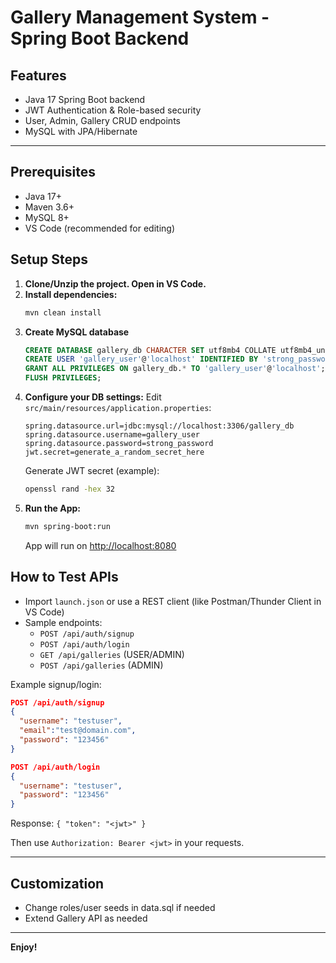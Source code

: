 # Gallery Management System - Spring Boot Backend

## Features
- Java 17 Spring Boot backend
- JWT Authentication & Role-based security
- User, Admin, Gallery CRUD endpoints
- MySQL with JPA/Hibernate

---

## Prerequisites
- Java 17+
- Maven 3.6+
- MySQL 8+
- VS Code (recommended for editing)

## Setup Steps
1. **Clone/Unzip the project. Open in VS Code.**
2. **Install dependencies:**
   ```sh
   mvn clean install
   ```
3. **Create MySQL database**
   ```sql
   CREATE DATABASE gallery_db CHARACTER SET utf8mb4 COLLATE utf8mb4_unicode_ci;
   CREATE USER 'gallery_user'@'localhost' IDENTIFIED BY 'strong_password';
   GRANT ALL PRIVILEGES ON gallery_db.* TO 'gallery_user'@'localhost';
   FLUSH PRIVILEGES;
   ```
4. **Configure your DB settings:**
   Edit `src/main/resources/application.properties`:
   ```
   spring.datasource.url=jdbc:mysql://localhost:3306/gallery_db
   spring.datasource.username=gallery_user
   spring.datasource.password=strong_password
   jwt.secret=generate_a_random_secret_here
   ```
   Generate JWT secret (example):
   ```sh
   openssl rand -hex 32
   ```
5. **Run the App:**
   ```sh
   mvn spring-boot:run
   ```
   App will run on [http://localhost:8080](http://localhost:8080)

## How to Test APIs
- Import `launch.json` or use a REST client (like Postman/Thunder Client in VS Code)
- Sample endpoints:
  - `POST /api/auth/signup`
  - `POST /api/auth/login`
  - `GET /api/galleries` (USER/ADMIN)
  - `POST /api/galleries` (ADMIN)

Example signup/login:
```json
POST /api/auth/signup
{
  "username": "testuser",
  "email":"test@domain.com",
  "password": "123456"
}

POST /api/auth/login
{
  "username": "testuser",
  "password": "123456"
}
```
Response: `{ "token": "<jwt>" }`

Then use `Authorization: Bearer <jwt>` in your requests.

---

## Customization
- Change roles/user seeds in data.sql if needed
- Extend Gallery API as needed

---

**Enjoy!**
